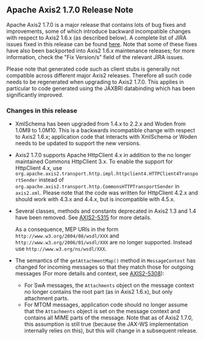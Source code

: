 Apache Axis2 1.7.0 Release Note
-------------------------------

Apache Axis2 1.7.0 is a major release that contains lots of bug fixes and
improvements, some of which introduce backward incompatible changes with respect
to Axis2 1.6.x (as described below). A complete list of JIRA issues fixed in
this release can be found [here][1]. Note that some of these fixes have also
been backported into Axis2 1.6.x maintenance releases; for more information,
check the "Fix Version/s" field of the relevant JIRA issues.

Please note that generated code such as client stubs is generally not compatible
across different major Axis2 releases. Therefore all such code needs to be
regenerated when upgrading to Axis2 1.7.0. This applies in particular to code
generated using the JAXBRI databinding which has been significantly improved.

[1]: https://issues.apache.org/jira/secure/ReleaseNote.jspa?projectId=10611&amp;version=12316136

### Changes in this release

*   XmlSchema has been upgraded from 1.4.x to 2.2.x and Woden from 1.0M9 to
    1.0M10. This is a backwards incompatible change with respect to Axis2 1.6.x;
    application code that interacts with XmlSchema or Woden needs to be updated
    to support the new versions.

*   Axis2 1.7.0 supports Apache HttpClient 4.x in addition to the no longer
    maintained Commons HttpClient 3.x. To enable the support for HttpClient 4.x, use
    `org.apache.axis2.transport.http.impl.httpclient4.HTTPClient4TransportSender`
    instead of `org.apache.axis2.transport.http.CommonsHTTPTransportSender` in
    `axis2.xml`. Please note that the code was written for HttpClient 4.2.x and
    should work with 4.3.x and 4.4.x, but is incompatible with 4.5.x.

*   Several classes, methods and constants deprecated in Axis2 1.3 and 1.4 have
    been removed. See [AXIS2-5315][] for more details.

    As a consequence, MEP URIs in the form `http://www.w3.org/2004/08/wsdl/XXX`
    and `http://www.w3.org/2006/01/wsdl/XXX` are no longer supported.
    Instead use `http://www.w3.org/ns/wsdl/XXX`.

[AXIS2-5315]: https://issues.apache.org/jira/browse/AXIS2-5315

*   The semantics of the `getAttachmentMap()` method in `MessageContext` has
    changed for incoming messages so that they match those for outgoing
    messages (For more details and context, see [AXIS2-5308][]):

    *   For SwA messages, the `Attachments` object on the message context no
        longer contains the root part (as in Axis2 1.6.x), but only attachment
        parts.
    *   For MTOM messages, application code should no longer assume that the
        `Attachments` object is set on the message context and contains all MIME
        parts of the message. Note that as of Axis2 1.7.0, this assumption is
        still true (because the JAX-WS implementation internally relies on this),
        but this will change in a subsequent release.

[AXIS2-5308]: https://issues.apache.org/jira/browse/AXIS2-5308
